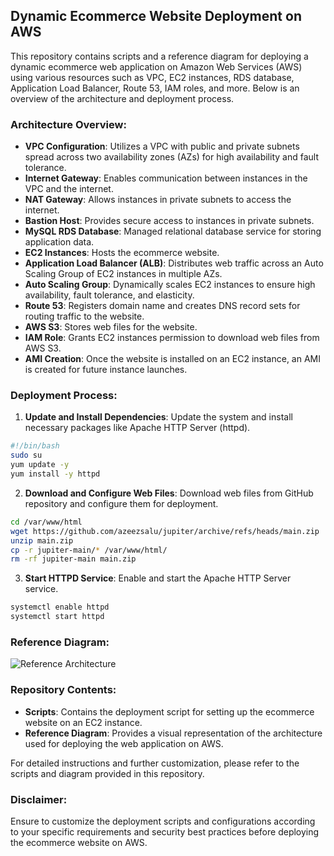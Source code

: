 ## Dynamic Ecommerce Website Deployment on AWS

This repository contains scripts and a reference diagram for deploying a dynamic ecommerce web application on Amazon Web Services (AWS) using various resources such as VPC, EC2 instances, RDS database, Application Load Balancer, Route 53, IAM roles, and more. Below is an overview of the architecture and deployment process.

### Architecture Overview:

- **VPC Configuration**: Utilizes a VPC with public and private subnets spread across two availability zones (AZs) for high availability and fault tolerance.
- **Internet Gateway**: Enables communication between instances in the VPC and the internet.
- **NAT Gateway**: Allows instances in private subnets to access the internet.
- **Bastion Host**: Provides secure access to instances in private subnets.
- **MySQL RDS Database**: Managed relational database service for storing application data.
- **EC2 Instances**: Hosts the ecommerce website.
- **Application Load Balancer (ALB)**: Distributes web traffic across an Auto Scaling Group of EC2 instances in multiple AZs.
- **Auto Scaling Group**: Dynamically scales EC2 instances to ensure high availability, fault tolerance, and elasticity.
- **Route 53**: Registers domain name and creates DNS record sets for routing traffic to the website.
- **AWS S3**: Stores web files for the website.
- **IAM Role**: Grants EC2 instances permission to download web files from AWS S3.
- **AMI Creation**: Once the website is installed on an EC2 instance, an AMI is created for future instance launches.

### Deployment Process:

1. **Update and Install Dependencies**: Update the system and install necessary packages like Apache HTTP Server (httpd).

```bash
#!/bin/bash
sudo su
yum update -y
yum install -y httpd
```

2. **Download and Configure Web Files**: Download web files from GitHub repository and configure them for deployment.

```bash
cd /var/www/html
wget https://github.com/azeezsalu/jupiter/archive/refs/heads/main.zip
unzip main.zip
cp -r jupiter-main/* /var/www/html/
rm -rf jupiter-main main.zip
```

3. **Start HTTPD Service**: Enable and start the Apache HTTP Server service.

```bash
systemctl enable httpd 
systemctl start httpd
```

### Reference Diagram:
![Reference Architecture](Jupiter_Project_Reference_Architecture.jpg)

### Repository Contents:

- **Scripts**: Contains the deployment script for setting up the ecommerce website on an EC2 instance.
- **Reference Diagram**: Provides a visual representation of the architecture used for deploying the web application on AWS.

For detailed instructions and further customization, please refer to the scripts and diagram provided in this repository.

### Disclaimer:
Ensure to customize the deployment scripts and configurations according to your specific requirements and security best practices before deploying the ecommerce website on AWS.
